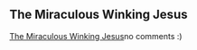 <article><h2>The Miraculous Winking Jesus</h2><a href="http://www.winkingjesus.com/">The Miraculous Winking Jesus</a>no comments :)</article>